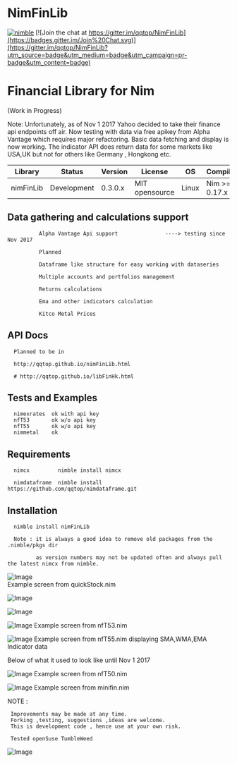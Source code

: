 # NimFinLib

[![nimble](https://raw.githubusercontent.com/yglukhov/nimble-tag/master/nimble.png)](https://github.com/yglukhov/nimble-tag)
[![Join the chat at https://gitter.im/qqtop/NimFinLib](https://badges.gitter.im/Join%20Chat.svg)](https://gitter.im/qqtop/NimFinLib?utm_source=badge&utm_medium=badge&utm_campaign=pr-badge&utm_content=badge)

Financial Library for Nim 
==========================
(Work in Progress)


Note: 
       Unfortunately, as of Nov 1 2017 Yahoo decided to take their finance api endpoints off air.
       Now testing with data via free apikey from Alpha Vantage which requires major refactoring. 
       Basic data fetching and display is now working.
       The indicator API does return data for some markets like USA,UK but not for others like
       Germany , Hongkong etc.
       


| Library    | Status      | Version | License        | OS     | Compiler       |
|------------|-------------|---------|----------------|--------|----------------|
| nimFinLib  | Development | 0.3.0.x | MIT opensource | Linux  | Nim >= 0.17.x  |




Data gathering and calculations support 
----------------------------------------

                          
              Alpha Vantage Api support               ----> testing since Nov 2017
              
              Planned 
              
              Dataframe like structure for easy working with dataseries
              
              Multiple accounts and portfolios management
              
              Returns calculations
              
              Ema and other indicators calculation
                      
              Kitco Metal Prices                      
              
              
API Docs
--------

      Planned to be in
      
      http://qqtop.github.io/nimFinLib.html

      # http://qqtop.github.io/libFinHk.html
      
  
   
Tests and Examples
------------------
    
      
      nimexrates  ok with api key
      nfT53       ok w/o api key
      nfT55       ok w/o api key
      nimmetal    ok
     

Requirements
------------
     
           
      nimcx         nimble install nimcx
      
      nimdataframe  nimble install https://github.com/qqtop/nimdataframe.git
      
          
 
Installation 
------------
  
       
      nimble install nimFinLib 
      
      Note : it is always a good idea to remove old packages from the .nimble/pkgs dir 
      
             as version numbers may not be updated often and always pull the latest nimcx from nimble.

             
![Image](http://qqtop.github.io/quickStock.png?raw=true)             
Example screen from quickStock.nim              
             
![Image](http://qqtop.github.io/nfT53-1.png?raw=true)

![Image](http://qqtop.github.io/nfT53-2.png?raw=true)

![Image](http://qqtop.github.io/nfT53-3.png?raw=true)
Example screen from nfT53.nim


![Image](http://qqtop.github.io/nfT55.png?raw=true)
Example screen from nfT55.nim  displaying SMA,WMA,EMA Indicator data


             
Below of what it used to look like until Nov 1 2017

![Image](http://qqtop.github.io/nfT50.png?raw=true)
Example screen from nfT50.nim



![Image](http://qqtop.github.io/minifin1.png?raw=true)
Example screen from minifin.nim             
             
             
             
             
             
NOTE : 
  
     Improvements may be made at any time.              
     Forking ,testing, suggestions ,ideas are welcome.
     This is development code , hence use at your own risk.
     
     Tested openSuse TumbleWeed
              

![Image](http://qqtop.github.io/qqtop-small.png?raw=true)
